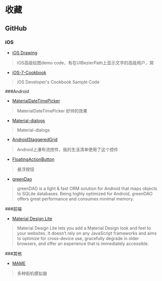 # 收藏

## GitHub
### iOS

- [iOS Drawing](https://github.com/erica/iOS-Drawing)
> iOS高级绘图demo code，有在UIBezierPath上显示文字的高级用户，屌

- [iOS-7-Cookbook](https://github.com/erica/iOS-7-Cookbook)
> iOS Developer's Cookbook Sample Code

###Android

- [MaterialDateTimePicker](https://github.com/wdullaer/MaterialDateTimePicker)
> MaterialDateTimePicker 好帅的效果

- [Material-dialogs](https://github.com/afollestad/material-dialogs)
> Material-dialogs

- [AndroidStaggeredGrid](https://github.com/etsy/AndroidStaggeredGrid)
> Android上瀑布流控件，我的生活清单使用了这个控件

- [FloatingActionButton](https://github.com/Clans/FloatingActionButton)
> 悬浮按钮

- [greenDao](https://github.com/greenrobot/greenDAO)
> greenDAO is a light & fast ORM solution for Android that maps objects to SQLite databases. Being highly optimized for Android, greenDAO offers great performance and consumes minimal memory.

###前端
- [Material Design Lite](http://www.getmdl.io/)
>Material Design Lite lets you add a Material Design look and feel to your websites. It doesn’t rely on any JavaScript frameworks and aims to optimize for cross-device use, gracefully degrade in older browsers, and offer an experience that is immediately accessible.

###其他
- [MAME](https://github.com/mamedev/mame)
>多种街机模拟器
